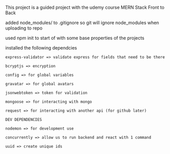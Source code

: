 This project is a guided project with the udemy course MERN Stack Front to Back

added node_modules/ to .gitignore 
    so git will ignore node_modules when uploading to repo

used 
npm init 
    to start of with some base properties of the projects

installed the following dependcies

    express-validator => validate express for fields that need to be there

    bcryptjs => encryption

    config => for global variables

    gravatar => for global avatars

    jsonwebtoken => token for validation

    mongoose => for interacting with mongo

    request => for interacting with another api (for github later)

    DEV DEPENDENCIES

    nodemon => for development use

    concurrently => allow us to run backend and react with 1 command

    uuid => create unique ids


